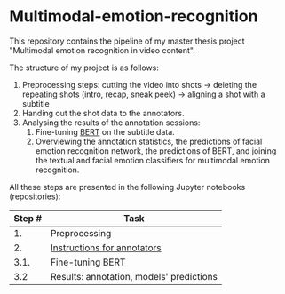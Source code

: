 # Multimodal-emotion-recognition
This repository contains the pipeline of my master thesis project "Multimodal emotion recognition in video content".

The structure of my project is as follows:

1. Preprocessing steps: cutting the video into shots -> deleting the repeating shots (intro, recap, sneak peek) -> aligning a shot with a subtitle
2. Handing out the shot data to the annotators.
3. Analysing the results of the annotation sessions:
    1. Fine-tuning [BERT](https://github.com/google-research/bert) on the subtitle data.
    2. Overviewing the annotation statistics, the predictions of facial emotion recognition network, the predictions of BERT,
    and joining the textual and facial emotion classifiers for multimodal emotion recognition.

All these steps are presented in the following Jupyter notebooks (repositories):

Step # | Task 
------------ | ------------ 
1. | Preprocessing
2. | [Instructions for annotators](https://github.com/okdiplodok/Annotator-instructions)
3.1. | Fine-tuning BERT
3.2 | Results: annotation, models' predictions
